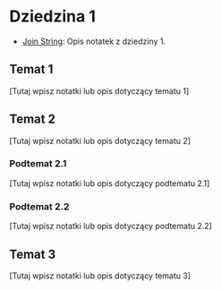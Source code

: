 # Dziedzina 1

- [Join String](./Python_Templates/1_joined_string.py): Opis notatek z dziedziny 1.

## Temat 1

[Tutaj wpisz notatki lub opis dotyczący tematu 1]

## Temat 2

[Tutaj wpisz notatki lub opis dotyczący tematu 2]

### Podtemat 2.1

[Tutaj wpisz notatki lub opis dotyczący podtematu 2.1]

### Podtemat 2.2

[Tutaj wpisz notatki lub opis dotyczący podtematu 2.2]

## Temat 3

[Tutaj wpisz notatki lub opis dotyczący tematu 3]
